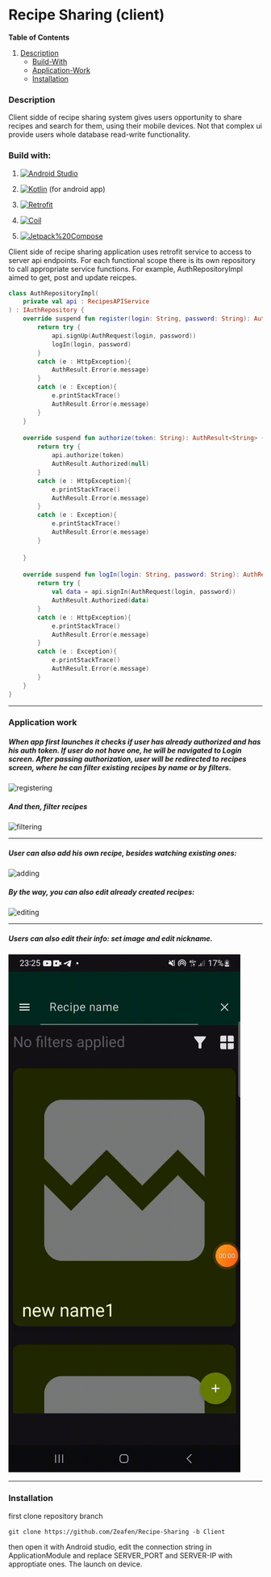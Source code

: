 # Recipe Sharing (client)

**Table of Contents**
1. [Description](#description)
    * [Build-With](#build-with)
    * [Application-Work](#application-work)
    * [Installation](#installation)

### **Description**
Client sidde of recipe sharing system gives users opportunity to share recipes and search for them, using their mobile devices. Not that complex ui provide users whole database read-write functionality.

### **Build with:**
1. [![Android Studio][android-studio-img]][android-studio-url]

1. [![Kotlin][kotlin-img]][kotlin-url] (for android app)

1. [![Retrofit][retrofit-img]][retrofit-url]

1. [![Coil][coil-img]][coil-url]

1. [![Jetpack%20Compose][compose-img]][compose-url]


Client side of recipe sharing application uses retrofit service to access to server api endpoints. For each functional scope there is its own repository to call appropriate service functions. For example, AuthRepositoryImpl aimed to get, post and update reicpes.

```kotlin
class AuthRepositoryImpl(
    private val api : RecipesAPIService
) : IAuthRepository {
    override suspend fun register(login: String, password: String): AuthResult<String> {
        return try {
            api.signUp(AuthRequest(login, password))
            logIn(login, password)
        }
        catch (e : HttpException){
            AuthResult.Error(e.message)
        }
        catch (e : Exception){
            e.printStackTrace()
            AuthResult.Error(e.message)
        }
    }

    override suspend fun authorize(token: String): AuthResult<String> {
        return try {
            api.authorize(token)
            AuthResult.Authorized(null)
        }
        catch (e : HttpException){
            e.printStackTrace()
            AuthResult.Error(e.message)
        }
        catch (e : Exception){
            e.printStackTrace()
            AuthResult.Error(e.message)
        }

    }

    override suspend fun logIn(login: String, password: String): AuthResult<String> {
        return try {
            val data = api.signIn(AuthRequest(login, password))
            AuthResult.Authorized(data)
        }
        catch (e : HttpException){
            e.printStackTrace()
            AuthResult.Error(e.message)
        }
        catch (e : Exception){
            e.printStackTrace()
            AuthResult.Error(e.message)
        }
    }
}
```

***
### **Application work**

##### When app first launches it checks if user has already authorized and has his auth token. If user do not have one, he will be navigated to Login screen. After passing authorization, user will be redirected to recipes screen, where he can filter existing recipes by name or by filters.


![registering](assets/register.gif)


##### And then, filter recipes

![filtering](assets/loggingIn_filtering.gif)

***

##### User can also add his own recipe, besides watching existing ones:

![adding](assets/recipe_adding.gif.gif)

##### By the way, you can also edit already created recipes:

![editing](assets/recipe_editting.gif)

*** 

##### Users can also edit their info: set image and edit nickname.

![user_info_editing](assets/user_info_updating.gif)

***

### Installation
first clone repository branch
```
git clone https://github.com/Zeafen/Recipe-Sharing -b Client
```
then open it with Android studio, edit the connection string in ApplicationModule and replace SERVER_PORT and SERVER-IP with approptiate ones. The launch on device.





[kotlin-img]:https://img.shields.io/badge/kotlin-%237F52FF.svg?style=for-the-badge&logo=kotlin&logoColor=white
[kotlin-url]:https://kotlinlang.org/
[android-studio-img]: https://img.shields.io/badge/android%20studio-346ac1?style=for-the-badge&logo=android%20studio&logoColor=white
[android-studio-url]: https://developer.android.com/studio
[retrofit-img]: https://badge.ttsalpha.com/api?label=Retrofit&status=≥2.9.0&color=white&labelColor=green&style=for-the-badge
[retrofit-url]: https://square.github.io/retrofit/
[coil-img]: https://badge.ttsalpha.com/api?label=Coil&status=≥2.7.0&color=white&labelColor=blue&style=for-the-badge
[coil-url]: https://coil-kt.github.io/coil/
[compose-img]: https://img.shields.io/badge/Jetpack%20Compose-4285F4.svg?style=for-the-badge&logo=Jetpack-Compose&logoColor=white
[compose-url]: https://developer.android.com/compose
